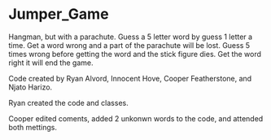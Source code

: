 # Jumper_Game
Hangman, but with a parachute. Guess a 5 letter word by guess 1 letter a time. Get a word wrong and a part of the parachute will be lost. Guess 5 times wrong before getting the word and the stick figure dies. Get the word right it will end the game.

Code created by Ryan Alvord, Innocent Hove, Cooper Featherstone, and Njato Harizo.

Ryan created the code and classes.

Cooper edited coments, added 2 unkonwn words to the code, and attended both mettings.
